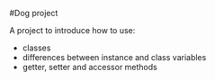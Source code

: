 #Dog project

A project to introduce how to use:

* classes
* differences between instance and class variables
* getter, setter and accessor methods
